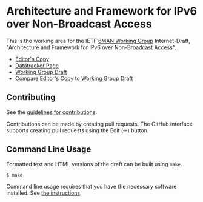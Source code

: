 # Architecture and Framework for IPv6 over Non-Broadcast Access

This is the working area for the IETF [6MAN Working Group](https://datatracker.ietf.org/group/6man/documents/) Internet-Draft, "Architecture and Framework for IPv6 over Non-Broadcast Access".

* [Editor's Copy](https://ietf-6man.github.io/ipv6-over-wireless/#go.draft-ietf-6man-ipv6-over-wireless.html)
* [Datatracker Page](https://datatracker.ietf.org/doc/draft-ietf-6man-ipv6-over-wireless)
* [Working Group Draft](https://datatracker.ietf.org/doc/html/draft-ietf-6man-ipv6-over-wireless)
* [Compare Editor's Copy to Working Group Draft](https://ietf-6man.github.io/ipv6-over-wireless/#go.draft-ietf-6man-ipv6-over-wireless.diff)


## Contributing

See the
[guidelines for contributions](https://github.com/ietf-6man/ipv6-over-wireless/blob/main/CONTRIBUTING.md).

Contributions can be made by creating pull requests.
The GitHub interface supports creating pull requests using the Edit (✏) button.


## Command Line Usage

Formatted text and HTML versions of the draft can be built using `make`.

```sh
$ make
```

Command line usage requires that you have the necessary software installed.  See
[the instructions](https://github.com/martinthomson/i-d-template/blob/main/doc/SETUP.md).

